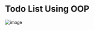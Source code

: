 # Todo List Using OOP

![image](https://github.com/user-attachments/assets/cd423136-6c5b-4a35-8d89-c2852385b941)
